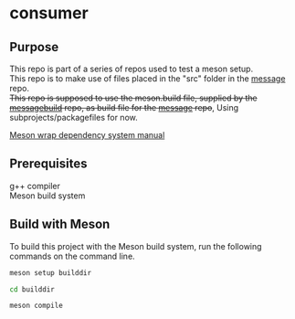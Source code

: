 # consumer

## Purpose

This repo is part of a series of repos used to test a meson setup.  
This repo is to make use of files placed in the "src" folder in the [message](https://github.com/NINLeviathan/message) repo.  
~~This repo is supposed to use the meson.build file, supplied by the [messagebuild](https://github.com/NINLeviathan/messagebuild) repo, as build file for the [message](https://github.com/NINLeviathan/message) repo~~, Using subprojects/packagefiles for now.  

[Meson wrap dependency system manual](https://mesonbuild.com/Wrap-dependency-system-manual.html)

## Prerequisites

g++ compiler  
Meson build system

## Build with Meson

To build this project with the Meson build system, run the following commands on the command line.

```sh
meson setup builddir
```

```sh
cd builddir
```

```sh
meson compile
```
